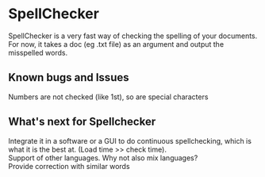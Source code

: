 # SpellChecker

SpellChecker is a very fast way of checking the spelling of your documents.  
For now, it takes a doc (eg .txt file) as an argument and output the misspelled words.  


## Known bugs and Issues

Numbers are not checked (like 1st), so are special characters  
  
## What's next for Spellchecker

Integrate it in a software or a GUI to do continuous spellchecking, which is what it is the best at.
(Load time >> check time).  
Support of other languages. Why not also mix languages?  
Provide correction with similar words
